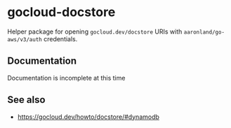 # gocloud-docstore

Helper package for opening `gocloud.dev/docstore` URIs with `aaronland/go-aws/v3/auth` credentials.

## Documentation

Documentation is incomplete at this time

## See also

* https://gocloud.dev/howto/docstore/#dynamodb

